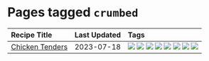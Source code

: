 # Pages tagged `crumbed`

|Recipe Title|Last Updated|Tags
|:---|:---|:---|
|[Chicken Tenders](../recipes/chickentenders.md)|2023-07-18|[![](https://img.shields.io/badge/tag-airfryer-99d437)](../tags/airfryer.md) [![](https://img.shields.io/badge/tag-amazing-4e6ea)](../tags/amazing.md) [![](https://img.shields.io/badge/tag-battered-659a8f)](../tags/battered.md) [![](https://img.shields.io/badge/tag-chicken-5b6ac0)](../tags/chicken.md) [![](https://img.shields.io/badge/tag-crumbed-acaf3f)](../tags/crumbed.md) [![](https://img.shields.io/badge/tag-messy-b7439e)](../tags/messy.md) [![](https://img.shields.io/badge/tag-mine-ad1215)](../tags/mine.md) [![](https://img.shields.io/badge/tag-sides-9fef19)](../tags/sides.md)|